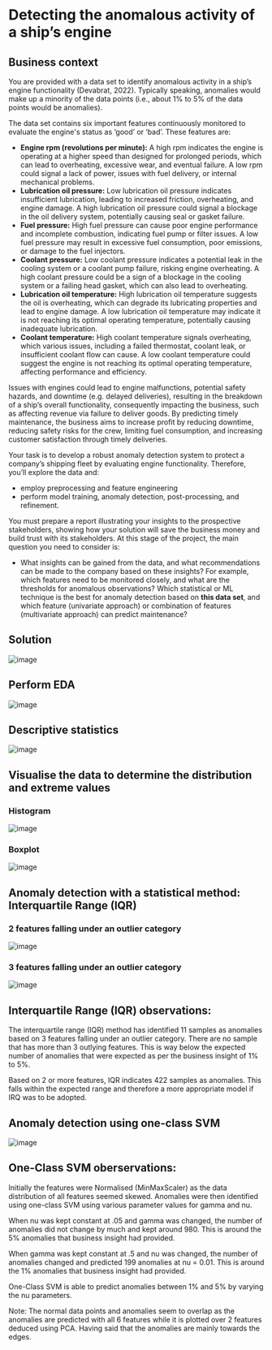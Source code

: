 # Detecting the anomalous activity of a ship’s engine

## **Business context**
You are provided with a data set to identify anomalous activity in a ship’s engine functionality (Devabrat,  2022). Typically speaking, anomalies would make up a minority of the data points (i.e., about 1% to 5% of the data points would be anomalies).

The data set contains six important features continuously monitored to evaluate the engine's status as ‘good’ or ‘bad’. These features are:
- **Engine rpm (revolutions per minute):** A high rpm indicates the engine is operating at a higher speed than designed for prolonged periods, which can lead to overheating, excessive wear, and eventual failure. A low rpm could signal a lack of power, issues with fuel delivery, or internal mechanical problems.
- **Lubrication oil pressure:** Low lubrication oil pressure indicates insufficient lubrication, leading to increased friction, overheating, and engine damage. A high lubrication oil pressure could signal a blockage in the oil delivery system, potentially causing seal or gasket failure.
- **Fuel pressure:** High fuel pressure can cause poor engine performance and incomplete combustion, indicating fuel pump or filter issues. A low fuel pressure may result in excessive fuel consumption, poor emissions, or damage to the fuel injectors.
- **Coolant pressure:** Low coolant pressure indicates a potential leak in the cooling system or a coolant pump failure, risking engine overheating. A high coolant pressure could be a sign of a blockage in the cooling system or a failing head gasket, which can also lead to overheating.
- **Lubrication oil temperature:** High lubrication oil temperature suggests the oil is overheating, which can degrade its lubricating properties and lead to engine damage. A low lubrication oil temperature may indicate it is not reaching its optimal operating temperature, potentially causing inadequate lubrication.
- **Coolant temperature:** High coolant temperature signals overheating, which various issues, including a failed thermostat, coolant leak, or insufficient coolant flow can cause. A low coolant temperature could suggest the engine is not reaching its optimal operating temperature, affecting performance and efficiency.

Issues with engines could lead to engine malfunctions, potential safety hazards, and downtime (e.g. delayed deliveries), resulting in the breakdown of a ship’s overall functionality, consequently impacting the business, such as affecting revenue via failure to deliver goods. By predicting timely maintenance, the business aims to increase profit by reducing downtime, reducing safety risks for the crew, limiting fuel consumption, and increasing customer satisfaction through timely deliveries.

Your task is to develop a robust anomaly detection system to protect a company’s shipping fleet by evaluating engine functionality. Therefore, you’ll explore the data and:
- employ preprocessing and feature engineering
- perform model training, anomaly detection, post-processing, and refinement.

You must prepare a report illustrating your insights to the prospective stakeholders, showing how your solution will save the business money and build trust with its stakeholders. At this stage of the project, the main question you need to consider is:
- What insights can be gained from the data, and what recommendations can be made to the company based on these insights? For example, which features need to be monitored closely, and what are the thresholds for anomalous observations? Which statistical or ML technique is the best for anomaly detection based on **this data set**, and which feature (univariate approach) or combination of features (multivariate approach) can predict maintenance?

## Solution
![image](https://github.com/user-attachments/assets/2389ecda-16c4-4e6e-b75f-37df925d945f)

## Perform EDA
![image](https://github.com/user-attachments/assets/f6a627af-4d9a-48eb-af35-011bc1d030e3)

## Descriptive statistics
![image](https://github.com/user-attachments/assets/f76b742a-1d2e-4060-a299-70a71100723f)

## Visualise the data to determine the distribution and extreme values
### Histogram
![image](https://github.com/user-attachments/assets/6576ed67-a15d-422b-a8b5-9f305fbae51c)

### Boxplot
![image](https://github.com/user-attachments/assets/bcb9181f-eaa2-4073-8cc2-13da63679650)

## Anomaly detection with a statistical method: Interquartile Range (IQR)
### 2 features falling under an outlier category
![image](https://github.com/user-attachments/assets/08ca20bb-fdb8-4a42-8b92-7818dc46c33c)
### 3 features falling under an outlier category
![image](https://github.com/user-attachments/assets/cdb2c6fa-576b-498b-8e08-686cc7793be5)

## Interquartile Range (IQR) observations: 

The interquartile range (IQR) method has identified 11 samples as anomalies based on 3 features falling under an outlier category. There are no sample that has more than 3 outlying features. This is way below the expected number of anomalies that were expected as per the business insight of 1% to 5%.

Based on 2 or more features, IQR indicates 422 samples as anomalies. This falls within the expected range and therefore a more appropriate model if IRQ was to be adopted.

## Anomaly detection using one-class SVM
![image](https://github.com/user-attachments/assets/2dc0c38b-30a0-4714-b69f-a6f7aff3d04e)

## One-Class SVM oberservations:

Initially the features were Normalised (MinMaxScaler) as the data distribution of all features seemed skewed. Anomalies were then identified using one-class SVM using various parameter values for gamma and nu.

When nu was kept constant at .05 and gamma was changed, the number of anomalies did not change by much and kept around 980. This is around the 5% anomalies that business insight had provided.

When gamma was kept constant at .5 and nu was changed, the number of anomalies changed and predicted 199 anomalies at nu = 0.01. This is around the 1% anomalies that business insight had provided.

One-Class SVM is able to predict anomalies between 1% and 5% by varying the nu parameters.

Note: The normal data points and anomalies seem to overlap as the anomalies are predicted with all 6 features while it is plotted over 2 features deduced using PCA. Having said that the anomalies are mainly towards the edges.

